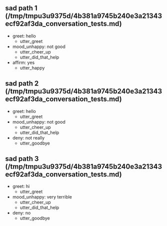 ## sad path 1 (/tmp/tmpu3u9375d/4b381a9745b240e3a21343ecf92af3da_conversation_tests.md)
* greet: hello
    - utter_greet
* mood_unhappy: not good
    - utter_cheer_up   <!-- predicted: utter_happy -->
    - utter_did_that_help
* affirm: yes
    - utter_happy


## sad path 2 (/tmp/tmpu3u9375d/4b381a9745b240e3a21343ecf92af3da_conversation_tests.md)
* greet: hello
    - utter_greet
* mood_unhappy: not good
    - utter_cheer_up   <!-- predicted: utter_happy -->
    - utter_did_that_help
* deny: not really
    - utter_goodbye   <!-- predicted: utter_sorry -->


## sad path 3 (/tmp/tmpu3u9375d/4b381a9745b240e3a21343ecf92af3da_conversation_tests.md)
* greet: hi
    - utter_greet
* mood_unhappy: very terrible
    - utter_cheer_up   <!-- predicted: utter_happy -->
    - utter_did_that_help
* deny: no
    - utter_goodbye   <!-- predicted: utter_sorry -->


